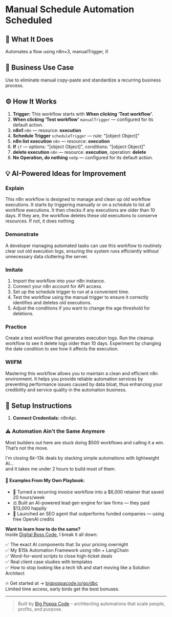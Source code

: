 # Manual Schedule Automation Scheduled
  ## 🚀 What It Does
  Automates a flow using n8n×3, manualTrigger, if.
  
  ## 💼 Business Use Case
  Use to eliminate manual copy-paste and standardize a recurring business process.
  
  ## ⚙️ How It Works
  1. **Trigger:** This workflow starts with **When clicking ‘Test workflow’**.
  2. **When clicking ‘Test workflow’** `manualTrigger` — configured for its default action.
3. **n8n1** `n8n` — resource: **execution**
4. **Schedule Trigger** `scheduleTrigger` — rule: "[object Object]"
5. **n8n list execution** `n8n` — resource: **execution**
6. **If** `if` — options: "[object Object]", conditions: "[object Object]"
7. **delete execution** `n8n` — resource: **execution**, operation: **delete**
8. **No Operation, do nothing** `noOp` — configured for its default action.
  
  ## 💡 AI-Powered Ideas for Improvement
  ### Explain
This n8n workflow is designed to manage and clean up old workflow executions. It starts by triggering manually or on a schedule to list all workflow executions. It then checks if any executions are older than 10 days. If they are, the workflow deletes these old executions to conserve resources. If not, it does nothing.

### Demonstrate
A developer managing automated tasks can use this workflow to routinely clear out old execution logs, ensuring the system runs efficiently without unnecessary data cluttering the server.

### Imitate
1. Import the workflow into your n8n instance.
2. Connect your n8n account for API access.
3. Set up the schedule trigger to run at a convenient time.
4. Test the workflow using the manual trigger to ensure it correctly identifies and deletes old executions.
5. Adjust the conditions if you want to change the age threshold for deletions.

### Practice
Create a test workflow that generates execution logs. Run the cleanup workflow to see it delete logs older than 10 days. Experiment by changing the date condition to see how it affects the execution.

### WIIFM
Mastering this workflow allows you to maintain a clean and efficient n8n environment. It helps you provide reliable automation services by preventing performance issues caused by data bloat, thus enhancing your credibility and service quality in the automation business.
  
  ## 🔧 Setup Instructions
  1. **Connect Credentials:** n8nApi.
  
### ⚠️ Automation Ain’t the Same Anymore

Most builders out here are stuck doing $500 workflows and calling it a win.  
That’s not the move.  

I'm closing $6k–$13k deals by stacking simple automations with lightweight AI...  
and it takes me under 2 hours to build most of them.

#### 🧠 Examples From My Own Playbook:
- 🔁 Turned a recurring invoice workflow into a $6,000 retainer that saved 20 hours/week  
- ⚖️ Built an AI-powered lead gen engine for law firms — they paid $13,000 happily  
- 🚀 Launched an SEO agent that outperforms funded companies — using free OpenAI credits  

**Want to learn how to do the same?**  
Inside [Digital Boss Code](https://bigpoppacode.io/go/dbc), I break it all down:

✅ The exact AI components that 3x your pricing overnight  
✅ My $15k Automation Framework using n8n + LangChain  
✅ Word-for-word scripts to close high-ticket deals  
✅ Real client case studies with templates  
✅ How to stop looking like a tech VA and start moving like a Solution Architect  

🔥 Get started at → [bigpoppacode.io/go/dbc](https://bigpoppacode.io/go/dbc)  
Limited time access, early birds get the best bonuses.

---
> Built by [Big Poppa Code](https://bigpoppacode.io) – architecting automations that scale people, profits, and purpose.
  